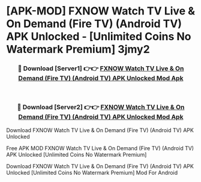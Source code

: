 # [APK-MOD] FXNOW  Watch TV Live & On Demand (Fire TV) (Android TV) APK Unlocked - [Unlimited Coins No Watermark Premium] 3jmy2



<div align="center">
<h3>🔴 Download [Server1] 👉👉 <a href="https://momento.my/?title=FXNOW__Watch_TV_Live_&_On_Demand_(Fire_TV)_(Android_TV)_APK_Unlocked">FXNOW  Watch TV Live & On Demand (Fire TV) (Android TV) APK Unlocked Mod Apk</a></h3><br>

<h3>🔴 Download [Server2] 👉👉 <a href="https://momento.my/?title=FXNOW__Watch_TV_Live_&_On_Demand_(Fire_TV)_(Android_TV)_APK_Unlocked">FXNOW  Watch TV Live & On Demand (Fire TV) (Android TV) APK Unlocked Mod Apk</a></h3>
</div>



Download FXNOW  Watch TV Live & On Demand (Fire TV) (Android TV) APK Unlocked 

Free APK MOD FXNOW  Watch TV Live & On Demand (Fire TV) (Android TV) APK Unlocked [Unlimited Coins No Watermark Premium]

Download FXNOW  Watch TV Live & On Demand (Fire TV) (Android TV) APK Unlocked [Unlimited Coins No Watermark Premium] Mod For Android
